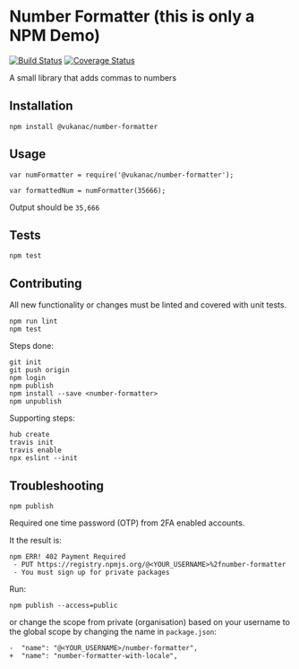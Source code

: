 # Number Formatter (this is only a NPM Demo)

[![Build Status](https://travis-ci.org/vukanac/number-formatter.svg?branch=master)](https://travis-ci.org/vukanac/number-formatter)
[![Coverage Status](https://coveralls.io/repos/github/vukanac/number-formatter/badge.svg?branch=master)](https://coveralls.io/github/vukanac/number-formatter?branch=master)

A small library that adds commas to numbers


## Installation

    npm install @vukanac/number-formatter

## Usage

    var numFormatter = require('@vukanac/number-formatter');

    var formattedNum = numFormatter(35666);


Output should be `35,666`


## Tests

    npm test


## Contributing

All new functionality or changes must be linted and covered with unit tests.

    npm run lint
    npm test


Steps done:

    git init
    git push origin
    npm login
    npm publish
    npm install --save <number-formatter>
    npm unpublish

Supporting steps:

    hub create
    travis init
    travis enable
    npx eslint --init


## Troubleshooting

    npm publish

Required one time password (OTP) from 2FA enabled accounts.

It the result is:

    npm ERR! 402 Payment Required
     - PUT https://registry.npmjs.org/@<YOUR_USERNAME>%2fnumber-formatter
     - You must sign up for private packages

Run:

    npm publish --access=public

or change the scope from private (organisation) based on your username
to the global scope by changing the name in `package.json`:

    -  "name": "@<YOUR_USERNAME>/number-formatter",
    +  "name": "number-formatter-with-locale",
